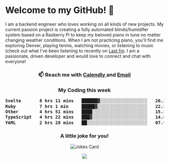 <h1> Welcome to my GitHub! 👋 </h1>


  I am a backend engineer who loves working on all kinds of new projects. My current passion project is creating a fully automated blinds/humidifer system based on a Rasberry Pi to keep my beloved piano in tune no matter changing weather conditions. When I am not practicing piano, you'll find me exploring Denver, playing tennis, watching movies, or listening to music (check out what I've been listening to recently on [Last.fm](https://www.last.fm/user/mballa000). I am a passionate, driven developer and would love to connect and chat with everyone!

<h3 align = "center"> 📫 Reach me with <a href = "https://calendly.com/msbrandt00/30min"> Calendly </a> and <a href="mailto:msbrandt00@gmail.com">Email</a> 
 </h3>


 
<div align = "center"
[![Anurag's GitHub stats](https://github-readme-stats.vercel.app/api?username=mbrandt00)](https://github.com/anuraghazra/github-readme-stats)
          </div>
<h3 align="center">
  My Coding this week
<!--START_SECTION:waka-->

```txt
Svelte       8 hrs 11 mins   ██████▓░░░░░░░░░░░░░░░░░░   26.24 %
Ruby         7 hrs 1 min     █████▓░░░░░░░░░░░░░░░░░░░   22.54 %
Other        4 hrs 51 mins   ████░░░░░░░░░░░░░░░░░░░░░   15.56 %
TypeScript   4 hrs 22 mins   ███▓░░░░░░░░░░░░░░░░░░░░░   14.05 %
YAML         2 hrs 28 mins   ██░░░░░░░░░░░░░░░░░░░░░░░   07.93 %
```

<!--END_SECTION:waka-->

### A little joke for you!

![Jokes Card](https://readme-jokes.vercel.app/api?hideBorder)

<a href="https://www.linkedin.com/in/mbrandt00/"><img src="https://img.shields.io/badge/linkedin-%230077B5.svg?&style=for-the-badge&logo=linkedin&logoColor=white" /></a>
